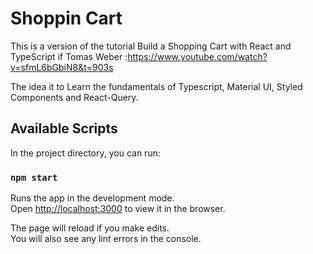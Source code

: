 # Shoppin Cart

This is a version of the tutorial Build a Shopping Cart with React and TypeScript if Tomas Weber :https://www.youtube.com/watch?v=sfmL6bGbiN8&t=903s

The idea it to Learn the fundamentals of Typescript, Material UI, Styled Components and React-Query.

## Available Scripts

In the project directory, you can run:

### `npm start`

Runs the app in the development mode.\
Open [http://localhost:3000](http://localhost:3000) to view it in the browser.

The page will reload if you make edits.\
You will also see any lint errors in the console.
